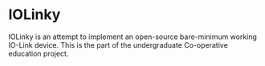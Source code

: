 # IOLinky

IOLinky is an attempt to implement an open-source bare-minimum working IO-Link device.
This is the part of the undergraduate Co-operative education project.